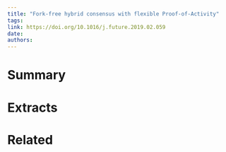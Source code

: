 ```yaml
---
title: "Fork-free hybrid consensus with flexible Proof-of-Activity"
tags: 
link: https://doi.org/10.1016/j.future.2019.02.059
date:
authors:
---
```


# Summary

# Extracts

# Related
